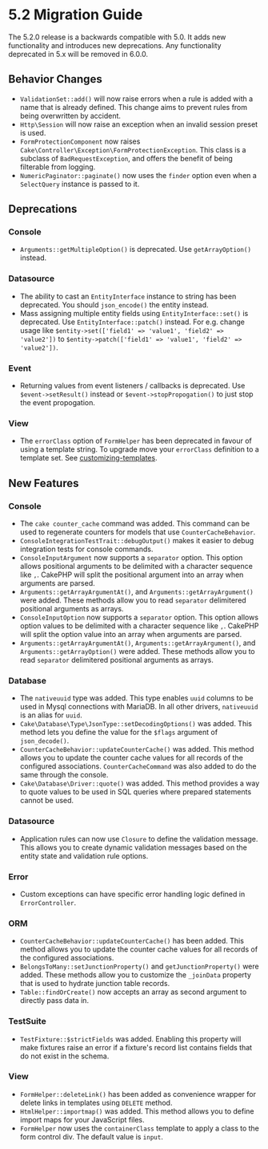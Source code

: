 # 5.2 Migration Guide

The 5.2.0 release is a backwards compatible with 5.0. It adds new functionality
and introduces new deprecations. Any functionality deprecated in 5.x will be
removed in 6.0.0.

## Behavior Changes

- `ValidationSet::add()` will now raise errors when a rule is added with
  a name that is already defined. This change aims to prevent rules from being
  overwritten by accident.
- `Http\Session` will now raise an exception when an invalid session preset is
  used.
- `FormProtectionComponent` now raises `Cake\Controller\Exception\FormProtectionException`. This
  class is a subclass of `BadRequestException`, and offers the benefit of
  being filterable from logging.
- `NumericPaginator::paginate()` now uses the `finder` option even when a `SelectQuery` instance is passed to it.

## Deprecations

### Console

- `Arguments::getMultipleOption()` is deprecated. Use `getArrayOption()`
  instead.

### Datasource

- The ability to cast an `EntityInterface` instance to string has been deprecated.
  You should `json_encode()` the entity instead.
- Mass assigning multiple entity fields using `EntityInterface::set()` is deprecated.
  Use `EntityInterface::patch()` instead. For e.g. change usage like
  `$entity->set(['field1' => 'value1', 'field2' => 'value2'])` to
  `$entity->patch(['field1' => 'value1', 'field2' => 'value2'])`.

### Event

- Returning values from event listeners / callbacks is deprecated. Use `$event->setResult()`
  instead or `$event->stopPropogation()` to just stop the event propogation.

### View

- The `errorClass` option of `FormHelper` has been deprecated in favour of
  using a template string. To upgrade move your `errorClass` definition to
  a template set. See [customizing-templates](#customizing-templates).

## New Features

### Console

- The `cake counter_cache` command was added. This command can be used to
  regenerate counters for models that use `CounterCacheBehavior`.
- `ConsoleIntegrationTestTrait::debugOutput()` makes it easier to debug
  integration tests for console commands.
- `ConsoleInputArgument` now supports a `separator` option. This option
  allows positional arguments to be delimited with a character sequence like
  `,`. CakePHP will split the positional argument into an array when arguments
  are parsed.
- `Arguments::getArrayArgumentAt()`, and `Arguments::getArrayArgument()`
  were added. These methods allow you to read `separator` delimitered
  positional arguments as arrays.
- `ConsoleInputOption` now supports a `separator` option. This option
  allows option values to be delimited with a character sequence like
  `,`. CakePHP will split the option value into an array when arguments
  are parsed.
- `Arguments::getArrayArgumentAt()`, `Arguments::getArrayArgument()`, and
  `Arguments::getArrayOption()`
  were added. These methods allow you to read `separator` delimitered
  positional arguments as arrays.

### Database

- The `nativeuuid` type was added. This type enables `uuid` columns to be
  used in Mysql connections with MariaDB. In all other drivers, `nativeuuid`
  is an alias for `uuid`.
- `Cake\Database\Type\JsonType::setDecodingOptions()` was added. This method
  lets you define the value for the `$flags` argument of `json_decode()`.
- `CounterCacheBehavior::updateCounterCache()` was added. This method allows
  you to update the counter cache values for all records of the configured
  associations. `CounterCacheCommand` was also added to do the same through the
  console.
- `Cake\Database\Driver::quote()` was added. This method provides a way to
  quote values to be used in SQL queries where prepared statements cannot be
  used.

### Datasource

- Application rules can now use `Closure` to define the validation message.
  This allows you to create dynamic validation messages based on the entity
  state and validation rule options.

### Error

- Custom exceptions can have specific error handling logic defined in
  `ErrorController`.

### ORM

- `CounterCacheBehavior::updateCounterCache()` has been added. This method
  allows you to update the counter cache values for all records of the configured
  associations.
- `BelongsToMany::setJunctionProperty()` and `getJunctionProperty()` were
  added. These methods allow you to customize the `_joinData` property that is
  used to hydrate junction table records.
- `Table::findOrCreate()` now accepts an array as second argument to directly pass data in.

### TestSuite

- `TestFixture::$strictFields` was added. Enabling this property will make
  fixtures raise an error if a fixture's record list contains fields that do not
  exist in the schema.

### View

- `FormHelper::deleteLink()` has been added as convenience wrapper for delete links in
  templates using `DELETE` method.
- `HtmlHelper::importmap()` was added. This method allows you to define
  import maps for your JavaScript files.
- `FormHelper` now uses the `containerClass` template to apply a class to
  the form control div. The default value is `input`.
